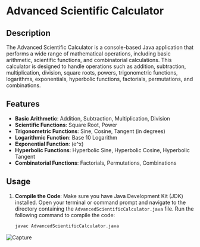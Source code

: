 # Advanced Scientific Calculator

## Description

The Advanced Scientific Calculator is a console-based Java application that performs a wide range of mathematical operations, including basic arithmetic, scientific functions, and combinatorial calculations. This calculator is designed to handle operations such as addition, subtraction, multiplication, division, square roots, powers, trigonometric functions, logarithms, exponentials, hyperbolic functions, factorials, permutations, and combinations.

## Features

- **Basic Arithmetic**: Addition, Subtraction, Multiplication, Division
- **Scientific Functions**: Square Root, Power
- **Trigonometric Functions**: Sine, Cosine, Tangent (in degrees)
- **Logarithmic Function**: Base 10 Logarithm
- **Exponential Function**: \(e^x\)
- **Hyperbolic Functions**: Hyperbolic Sine, Hyperbolic Cosine, Hyperbolic Tangent
- **Combinatorial Functions**: Factorials, Permutations, Combinations

## Usage

1. **Compile the Code**: Make sure you have Java Development Kit (JDK) installed. Open your terminal or command prompt and navigate to the directory containing the `AdvancedScientificCalculator.java` file. Run the following command to compile the code:
   
   ```bash
   javac AdvancedScientificCalculator.java
![Capture](https://github.com/user-attachments/assets/cf794a3e-8e68-4ae1-ac63-c19d7f98e1d6)
